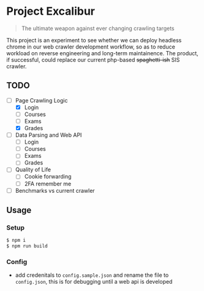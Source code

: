 # Project Excalibur
> The ultimate weapon against ever changing crawling targets

This project is an experiment to see whether we can deploy headless chrome in our web crawler development workflow, so as to reduce workload on reverse engineering and long-term maintainence. The product, if successful, could replace our current php-based ~~spaghetti-ish~~ SIS crawler.

## TODO
- [ ] Page Crawling Logic
  - [x] Login
  - [ ] Courses
  - [ ] Exams
  - [x] Grades
- [ ] Data Parsing and Web API
  - [ ] Login
  - [ ] Courses
  - [ ] Exams
  - [ ] Grades
- [ ] Quality of Life
  - [ ] Cookie forwarding
  - [ ] 2FA remember me
- [ ] Benchmarks vs current crawler

## Usage
### Setup
```sh
$ npm i
$ npm run build
```
### Config
- add credenitals to `config.sample.json` and rename the file to `config.json`, this is for debugging until a web api is developed